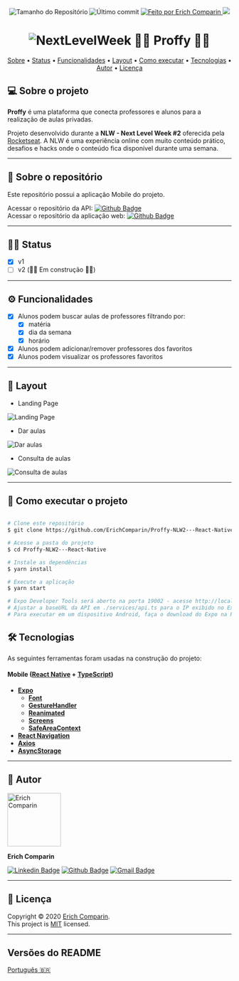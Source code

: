 <p align="center">
  <img alt="Tamanho do Repositório" src="https://img.shields.io/github/repo-size/ErichComparin/Proffy-NLW2---React-Native?style=flat-square" />
  
  <img alt="Último commit" src="https://img.shields.io/github/last-commit/ErichComparin/Proffy-NLW2---React-Native?style=flat-square" />

  <a href="https://github.com/ErichComparin">
    <img alt="Feito por Erich Comparin" src="https://img.shields.io/badge/feito%20por-Erich%20Comparin-orange?style=flat-square" />
  </a>

  <a href="./LICENSE">
    <img href="Licença MIT" src="https://img.shields.io/apm/l/vim-mode?style=flat-square" />
  </a>
</p>

<h1 align="center">
    <img alt="NextLevelWeek" title="#NextLevelWeek" src=./readme/banner.jpg?raw=true" />
    👨‍🏫 Proffy 👩‍🏫
</h1>

<!-- 🚧🚧 Em construção 🚧🚧 -->

<p align="center">
 <a href="#-sobre-o-projeto">Sobre</a> •
 <a href="#️-status">Status</a> •
 <a href="#️-funcionalidades">Funcionalidades</a> •
 <a href="#-layout">Layout</a> • 
 <a href="#-como-executar-o-projeto">Como executar</a> • 
 <a href="#-tecnologias">Tecnologias</a> •
 <a href="#️-autor">Autor</a> • 
 <a href="#-licença">Licença</a>
</p>

## 💻 Sobre o projeto

**Proffy** é uma plataforma que conecta professores e alunos para a realização de aulas privadas.

Projeto desenvolvido durante a **NLW - Next Level Week #2** oferecida pela [Rocketseat](https://rocketseat.com.br/).
A NLW é uma experiência online com muito conteúdo prático, desafios e hacks onde o conteúdo fica disponível durante uma semana.

---

## 📂 Sobre o repositório

Este repositório possui a aplicação Mobile do projeto.

Acessar o repositório da API: [![Github Badge](https://img.shields.io/badge/-API_Proffy-000?style=flat-square&logo=Github&logoColor=white&link=https://github.com/ErichComparin/Proffy-NLW2---nodeJS)](https://github.com/ErichComparin/Proffy-NLW2---nodeJS)<br />
Acessar o repositório da aplicação web: [![Github Badge](https://img.shields.io/badge/-Web_Proffy-000?style=flat-square&logo=Github&logoColor=white&link=https://github.com/ErichComparin/Proffy-NLW2---ReactJS)](https://github.com/ErichComparin/Proffy-NLW2---ReactJS)

---

## 🏃‍♂️ Status

- [x] v1
- [ ] v2 (🚧🚧 Em construção 🚧🚧)

---

## ⚙️ Funcionalidades

- [x] Alunos podem buscar aulas de professores filtrando por: 
  - [x] matéria
  - [x] dia da semana
  - [x] horário

- [x] Alunos podem adicionar/remover professores dos favoritos
- [x] Alunos podem visualizar os professores favoritos

---

## 🎨 Layout

- Landing Page
<img alt="Landing Page" src="./readme/mobile1.jpg?raw=true">

- Dar aulas
<img alt="Dar aulas" src="./readme/mobile2.jpg?raw=true">

- Consulta de aulas
<img alt="Consulta de aulas" src="./readme/mobile3.jpg?raw=true">

---

## 🚀 Como executar o projeto

```bash

# Clone este repositório
$ git clone https://github.com/ErichComparin/Proffy-NLW2---React-Native.git

# Acesse a pasta do projeto
$ cd Proffy-NLW2---React-Native

# Instale as dependências
$ yarn install

# Execute a aplicação
$ yarn start

# Expo Developer Tools será aberto na porta 19002 - acesse http://localhost:19002
# Ajustar a baseURL da API em ./services/api.ts para o IP exibido no Expo Developer Tools (Abaixo de CONNECTION - LAN) e porta 3333
# Para executar em um dispositivo Android, faça o download do Expo na Play Store e escaneie o QR Code

```

## 🛠 Tecnologias

As seguintes ferramentas foram usadas na construção do projeto:

#### **Mobile**  ([React Native](https://reactnative.dev/)  +  [TypeScript](https://www.typescriptlang.org/))

-   **[Expo](https://docs.expo.io/)**
    -   **[Font](https://docs.expo.io/versions/latest/sdk/font/)**
    -   **[GestureHandler](https://docs.expo.io/versions/latest/sdk/gesture-handler/)**
    -   **[Reanimated](https://docs.expo.io/versions/latest/sdk/reanimated/)**
    -   **[Screens](https://docs.expo.io/versions/v38.0.0/sdk/screens/)**
    -   **[SafeAreaContext](https://docs.expo.io/versions/latest/sdk/safe-area-context/)**
-   **[React Navigation](https://reactnavigation.org/)**
-   **[Axios](https://github.com/axios/axios)**
-   **[AsyncStorage](https://react-native-community.github.io/async-storage/)**

---

## 🧔 Autor

<img alt="Erich Comparin" src="https://avatars1.githubusercontent.com/u/49964553?s=460&u=cbfeb4a52528866ecd92b23fb86afa9bf1cc4ee2&v=4" width="120px"/>

**Erich Comparin**

[![Linkedin Badge](https://img.shields.io/badge/-Erich_Comparin-blue?style=flat-square&logo=Linkedin&logoColor=white&link=ttps://www.linkedin.com/in/erich-comparin-6923119b/)](https://www.linkedin.com/in/erich-comparin-6923119b/) [![Github Badge](https://img.shields.io/badge/-Erich_Comparin-000?style=flat-square&logo=Github&logoColor=white&link=https://github.com/ErichComparin)](https://github.com/ErichComparin) [![Gmail Badge](https://img.shields.io/badge/-erich.comparin@gmail.com-c14438?style=flat-square&logo=Gmail&logoColor=white&link=mailto:erich.comparin@gmail.com)](mailto:erich.comparin@gmail.com)

---

## 📝 Licença

Copyright © 2020 [Erich Comparin](https://github.com/ErichComparin).<br />
This project is [MIT](./LICENSE) licensed.

---

##  Versões do README

[Português 🇧🇷](./README.md)
